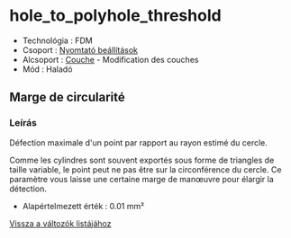 # hole\_to\_polyhole\_threshold

* Technológia : FDM
* Csoport : [Nyomtató beállítások](../../beallitasok/printer_settings.md)
* Alcsoport : [Couche](../../beallitasok/print_settings.md#couche) - Modification des couches
* Mód : Haladó

## Marge de circularité

### Leírás

Défection maximale d'un point par rapport au rayon estimé du cercle.

Comme les cylindres sont souvent exportés sous forme de triangles de taille variable, le point peut ne pas être sur la circonférence du cercle. Ce paramètre vous laisse une certaine marge de manœuvre pour élargir la détection.

* Alapértelmezett érték : 0.01 mm²

[Vissza a változók listájához](../../variable_list)

